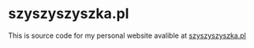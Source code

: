 # szyszyszyszka.pl
This is source code for my personal website avalible at [szyszyszyszka.pl](https://szyszyszyszka.pl)
